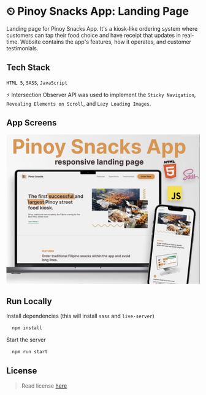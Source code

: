 
# ⏲  Pinoy Snacks App: Landing Page

Landing page for Pinoy Snacks App. It's a kiosk-like ordering system where customers can tap their food choice and have receipt that updates in real-time. Website contains the app's features, how it operates, and customer testimonials.
## Tech Stack
`HTML 5`,  `SASS`, `JavaScript`

⚡️ Intersection Observer API was used to implement the `Sticky Navigation`, `Revealing Elements on Scroll`, and `Lazy Loading Images`.


## App Screens

![App Screen](./appscreens.png) 
## Run Locally

Install dependencies (this will install `sass` and `live-server`)

```bash
  npm install
```

Start the server

```bash
  npm run start
```
## License

> Read license [here](LICENSE.txt)
